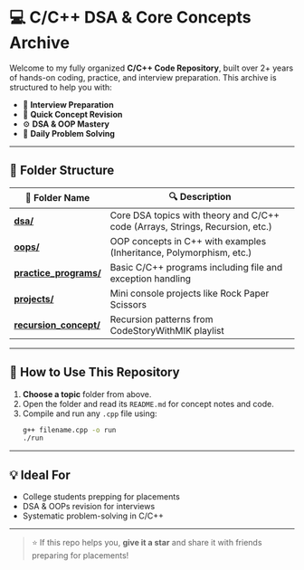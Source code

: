 # 💻 C/C++ DSA & Core Concepts Archive

Welcome to my fully organized **C/C++ Code Repository**, built over 2+ years of hands-on coding, practice, and interview preparation. This archive is structured to help you with:

- 📌 **Interview Preparation**
- 🧠 **Quick Concept Revision**
- ⚙️ **DSA & OOP Mastery**
- 🔁 **Daily Problem Solving**

---

## 📂 Folder Structure

| 📁 Folder Name | 🔍 Description |
|--------------------|----------------|
| [**dsa/**](https://github.com/divyanshdj/cpp-dsa-archive/tree/main/DSA#readme) | Core DSA topics with theory and C/C++ code (Arrays, Strings, Recursion, etc.) |
| [**oops/**](https://github.com/divyanshdj/cpp-dsa-archive/tree/main/OOPs#readme) | OOP concepts in C++ with examples (Inheritance, Polymorphism, etc.) |
| [**practice_programs/**](https://github.com/divyanshdj/cpp-dsa-archive/blob/main/Practice_Programs#readme) | Basic C/C++ programs including file and exception handling |
| [**projects/**](https://github.com/divyanshdj/cpp-dsa-archive/tree/main/projects#readme) | Mini console projects like Rock Paper Scissors |
| [**recursion_concept/**](https://github.com/divyanshdj/cpp-dsa-archive/blob/main/Recursion_Concept#readme) | Recursion patterns from CodeStoryWithMIK playlist |

---

## 🚀 How to Use This Repository

1. **Choose a topic** folder from above.
2. Open the folder and read its `README.md` for concept notes and code.
3. Compile and run any `.cpp` file using:
   ```bash
   g++ filename.cpp -o run
   ./run
---

## 💡 Ideal For

* College students prepping for placements
* DSA & OOPs revision for interviews
* Systematic problem-solving in C/C++

---

> ⭐ If this repo helps you, **give it a star** and share it with friends preparing for placements!
